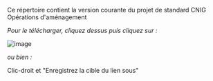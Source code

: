 
Ce répertoire contient la version courante du projet de standard CNIG Opérations d'aménagement

_Pour le télécharger, cliquez dessus puis cliquez sur :_  

![image](https://github.com/cnigfr/operations-amenagement/assets/79853274/849e1f24-dc68-407d-9523-0098c8605e79)

_ou bien :_ 

Clic-droit et "Enregistrez la cible du lien sous"
